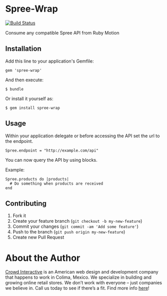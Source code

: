 # Spree-Wrap

[![Build Status](https://travis-ci.org/crowdint/spree-wrap.png?branch=master)](https://travis-ci.org/crowdint/spree-wrap)

Consume any compatible Spree API from Ruby Motion

## Installation

Add this line to your application's Gemfile:

    gem 'spree-wrap'

And then execute:

    $ bundle

Or install it yourself as:

    $ gem install spree-wrap

## Usage

Within your application delegate or before accessing the API set the url to the endpoint.

    Spree.endpoint = "http://example.com/api"

You can now query the API by using blocks.

Example:

    Spree.products do |products|
      # Do something when products are received
    end

## Contributing

1. Fork it
2. Create your feature branch (`git checkout -b my-new-feature`)
3. Commit your changes (`git commit -am 'Add some feature'`)
4. Push to the branch (`git push origin my-new-feature`)
5. Create new Pull Request

# About the Author

[Crowd Interactive](http://www.crowdint.com) is an American web design and development company that happens to work in Colima, Mexico.
We specialize in building and growing online retail stores. We don’t work with everyone – just companies we believe in. Call us today to see if there’s a fit.
Find more info [here](http://www.crowdint.com)!
